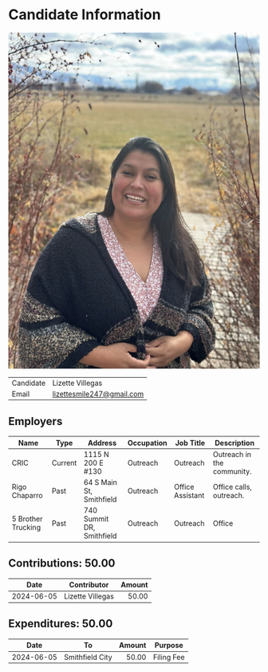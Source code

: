 # Candidate Information

![Profile Picture](Picture.webp)

|           |                           |
| --------- | ------------------------- |
| Candidate | Lizette Villegas          |
| Email     | lizettesmile247@gmail.com |

## Employers

| Name               | Type    | Address                   | Occupation | Job Title        | Description                |
| ------------------ | ------- | ------------------------- | ---------- | ---------------- | -------------------------- |
| CRIC               | Current | 1115 N 200 E #130         | Outreach   | Outreach         | Outreach in the community. |
| Rigo Chaparro      | Past    | 64 S Main St, Smithfield  | Outreach   | Office Assistant | Office calls, outreach.    |
| 5 Brother Trucking | Past    | 740 Summit DR, Smithfield | Outreach   | Outreach         | Office                     |

## Contributions: 50.00

| Date       | Contributor      | Amount |
| ---------- | ---------------- | -----: |
| 2024-06-05 | Lizette Villegas |  50.00 |

## Expenditures: 50.00

| Date       | To              | Amount | Purpose    |
| ---------- | --------------- | -----: | ---------- |
| 2024-06-05 | Smithfield City |  50.00 | Filing Fee |
